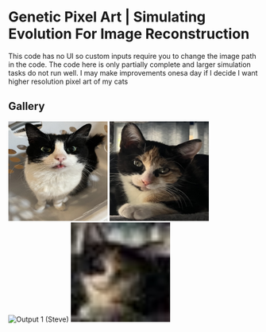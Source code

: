 # Genetic Pixel Art | Simulating Evolution For Image Reconstruction

This code has no UI so custom inputs require you to change the image path in the code. The code here is only partially complete and larger simulation tasks do not run well. I may make improvements onesa day if I decide I want higher resolution pixel art of my cats


## Gallery

<img src="images/input-examples/cats/stonky.jpg" alt="Steve aka Stonky Input Image" width="200" height="200">
<img src="images/input-examples/cats/cleo.jpg" alt="Cleo Input Image" width="200" height="200">



<img src="images/results/result-stonky1.jpg" alt="Output 1 (Steve)" width="200" height="200">
<img src="images/results/result-cleo.jpg" alt="Output 2 (Cleo)" width="200" height="200">
